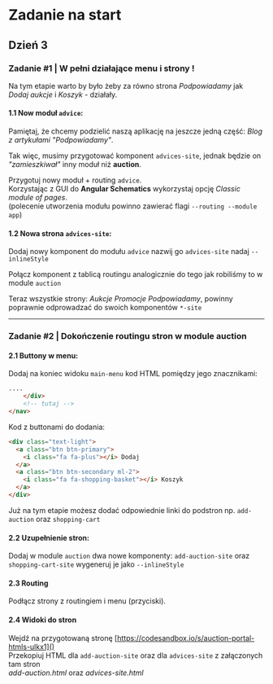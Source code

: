 # Zadanie na start
## Dzień 3

### Zadanie #1 | W pełni działające menu i strony !

Na tym etapie warto by było żeby za równo strona *Podpowiadamy* jak *Dodaj aukcje* i *Koszyk* - działały.

#### 1.1 Now moduł `advice`:

Pamiętaj, że chcemy podzielić naszą aplikację na jeszcze jedną część: *Blog z artykułami "Podpowiadamy"*.

Tak więc, musimy przygotować komponent `advices-site`, jednak będzie on _"zamieszkiwał"_ inny moduł niż **auction**.

Przygotuj nowy moduł + routing `advice`.  
Korzystając z GUI do **Angular Schematics** wykorzystaj opcję *Classic module of pages*.  
(polecenie utworzenia modułu powinno zawierać flagi `--routing --module app`)

#### 1.2 Nowa strona `advices-site`:

Dodaj nowy komponent do modułu `advice` nazwij go `advices-site` nadaj `--inlineStyle`

Połącz komponent z tablicą routingu analogicznie do tego jak robiliśmy to w module `auction`

Teraz wszystkie strony: *Aukcje* *Promocje* *Podpowiadamy*, powinny poprawnie odprowadzać do swoich komponentów `*-site`  

---

### Zadanie #2 | Dokończenie routingu stron w module auction

#### 2.1 Buttony w menu:

Dodaj na koniec widoku `main-menu` kod HTML pomiędzy jego znacznikami:
```html
....
    </div>
    <!-- tutaj -->
</nav>
```
Kod z buttonami do dodania:
```html
<div class="text-light">
  <a class="btn btn-primary">
    <i class="fa fa-plus"></i> Dodaj
  </a>
  <a class="btn btn-secondary ml-2">
    <i class="fa fa-shopping-basket"></i> Koszyk
  </a>
</div>
```

Już na tym etapie możesz dodać odpowiednie linki do podstron np.
`add-auction` oraz `shopping-cart`

#### 2.2 Uzupełnienie stron:

Dodaj w module `auction` dwa nowe komponenty: `add-auction-site` oraz `shopping-cart-site` wygeneruj je jako `--inlineStyle`

#### 2.3 Routing

Podłącz strony z routingiem i menu (przyciski).

#### 2.4 Widoki do stron

Wejdź na przygotowaną stronę [https://codesandbox.io/s/auction-portal-htmls-ulkx1]()  
Przekopiuj HTML dla `add-auction-site` oraz dla `advices-site` z załączonych tam stron  
*add-auction.html* oraz *advices-site.html*
